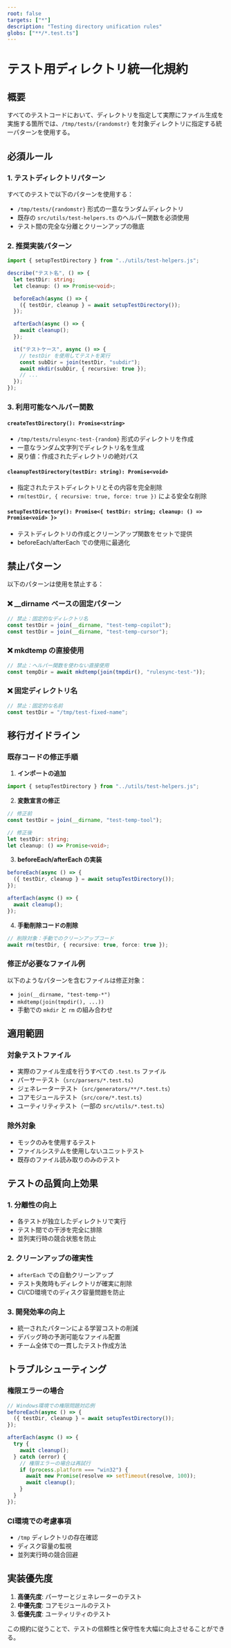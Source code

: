 ```yaml
---
root: false
targets: ["*"]
description: "Testing directory unification rules"
globs: ["**/*.test.ts"]
---
```


# テスト用ディレクトリ統一化規約

## 概要

すべてのテストコードにおいて、ディレクトリを指定して実際にファイル生成を実施する箇所では、`/tmp/tests/{randomstr}` を対象ディレクトリに指定する統一パターンを使用する。

## 必須ルール

### 1. テストディレクトリパターン

すべてのテストで以下のパターンを使用する：
- `/tmp/tests/{randomstr}` 形式の一意なランダムディレクトリ
- 既存の `src/utils/test-helpers.ts` のヘルパー関数を必須使用
- テスト間の完全な分離とクリーンアップの徹底

### 2. 推奨実装パターン

```typescript
import { setupTestDirectory } from "../utils/test-helpers.js";

describe("テスト名", () => {
  let testDir: string;
  let cleanup: () => Promise<void>;

  beforeEach(async () => {
    ({ testDir, cleanup } = await setupTestDirectory());
  });

  afterEach(async () => {
    await cleanup();
  });

  it("テストケース", async () => {
    // testDir を使用してテストを実行
    const subDir = join(testDir, "subdir");
    await mkdir(subDir, { recursive: true });
    // ...
  });
});
```

### 3. 利用可能なヘルパー関数

#### `createTestDirectory(): Promise<string>`
- `/tmp/tests/rulesync-test-{random}` 形式のディレクトリを作成
- 一意なランダム文字列でディレクトリ名を生成
- 戻り値：作成されたディレクトリの絶対パス

#### `cleanupTestDirectory(testDir: string): Promise<void>`
- 指定されたテストディレクトリとその内容を完全削除
- `rm(testDir, { recursive: true, force: true })` による安全な削除

#### `setupTestDirectory(): Promise<{ testDir: string; cleanup: () => Promise<void> }>`
- テストディレクトリの作成とクリーンアップ関数をセットで提供
- beforeEach/afterEach での使用に最適化

## 禁止パターン

以下のパターンは使用を禁止する：

### ❌ __dirname ベースの固定パターン
```typescript
// 禁止：固定的なディレクトリ名
const testDir = join(__dirname, "test-temp-copilot");
const testDir = join(__dirname, "test-temp-cursor");
```

### ❌ mkdtemp の直接使用
```typescript
// 禁止：ヘルパー関数を使わない直接使用
const tempDir = await mkdtemp(join(tmpdir(), "rulesync-test-"));
```

### ❌ 固定ディレクトリ名
```typescript
// 禁止：固定的な名前
const testDir = "/tmp/test-fixed-name";
```

## 移行ガイドライン

### 既存コードの修正手順

1. **インポートの追加**
```typescript
import { setupTestDirectory } from "../utils/test-helpers.js";
```

2. **変数宣言の修正**
```typescript
// 修正前
const testDir = join(__dirname, "test-temp-tool");

// 修正後
let testDir: string;
let cleanup: () => Promise<void>;
```

3. **beforeEach/afterEach の実装**
```typescript
beforeEach(async () => {
  ({ testDir, cleanup } = await setupTestDirectory());
});

afterEach(async () => {
  await cleanup();
});
```

4. **手動削除コードの削除**
```typescript
// 削除対象：手動でのクリーンアップコード
await rm(testDir, { recursive: true, force: true });
```

### 修正が必要なファイル例

以下のようなパターンを含むファイルは修正対象：
- `join(__dirname, "test-temp-*")`
- `mkdtemp(join(tmpdir(), ...))`
- 手動での `mkdir` と `rm` の組み合わせ

## 適用範囲

### 対象テストファイル
- 実際のファイル生成を行うすべての `.test.ts` ファイル
- パーサーテスト（`src/parsers/*.test.ts`）
- ジェネレーターテスト（`src/generators/**/*.test.ts`）
- コアモジュールテスト（`src/core/*.test.ts`）
- ユーティリティテスト（一部の `src/utils/*.test.ts`）

### 除外対象
- モックのみを使用するテスト
- ファイルシステムを使用しないユニットテスト
- 既存のファイル読み取りのみのテスト

## テストの品質向上効果

### 1. 分離性の向上
- 各テストが独立したディレクトリで実行
- テスト間での干渉を完全に排除
- 並列実行時の競合状態を防止

### 2. クリーンアップの確実性
- `afterEach` での自動クリーンアップ
- テスト失敗時もディレクトリが確実に削除
- CI/CD環境でのディスク容量問題を防止

### 3. 開発効率の向上
- 統一されたパターンによる学習コストの削減
- デバッグ時の予測可能なファイル配置
- チーム全体での一貫したテスト作成方法

## トラブルシューティング

### 権限エラーの場合
```typescript
// Windows環境での権限問題対応例
beforeEach(async () => {
  ({ testDir, cleanup } = await setupTestDirectory());
});

afterEach(async () => {
  try {
    await cleanup();
  } catch (error) {
    // 権限エラーの場合は再試行
    if (process.platform === "win32") {
      await new Promise(resolve => setTimeout(resolve, 100));
      await cleanup();
    }
  }
});
```

### CI環境での考慮事項
- `/tmp` ディレクトリの存在確認
- ディスク容量の監視
- 並列実行時の競合回避

## 実装優先度

1. **高優先度**: パーサーとジェネレーターのテスト
2. **中優先度**: コアモジュールのテスト
3. **低優先度**: ユーティリティのテスト

この規約に従うことで、テストの信頼性と保守性を大幅に向上させることができる。